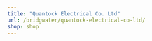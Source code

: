 ```yaml
---
title: "Quantock Electrical Co. Ltd"
url: /bridgwater/quantock-electrical-co-ltd/
shop: shop
---
```

